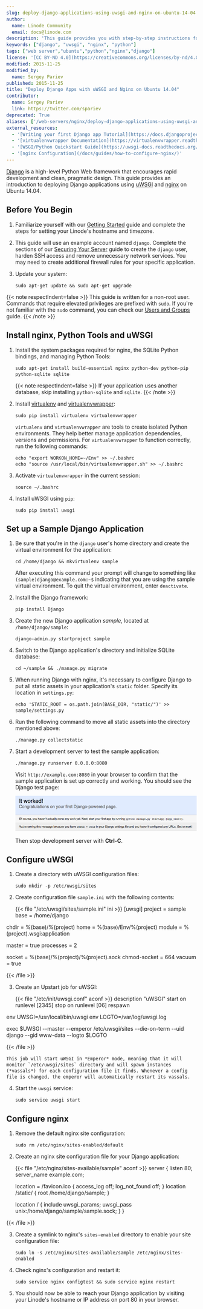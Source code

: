 ```yaml
---
slug: deploy-django-applications-using-uwsgi-and-nginx-on-ubuntu-14-04
author:
  name: Linode Community
  email: docs@linode.com
description: 'This guide provides you with step-by-step instructions for deploying applications written in Django by using the uWSGI and Nginx web server on Ubuntu 14.04.'
keywords: ["django", "uwsgi", "nginx", "python"]
tags: ["web server","ubuntu","python","nginx","django"]
license: '[CC BY-ND 4.0](https://creativecommons.org/licenses/by-nd/4.0)'
modified: 2015-11-25
modified_by:
  name: Sergey Pariev
published: 2015-11-25
title: "Deploy Django Apps with uWSGI and Nginx on Ubuntu 14.04"
contributor:
  name: Sergey Pariev
  link: https://twitter.com/spariev
deprecated: True
aliases: ['/web-servers/nginx/deploy-django-applications-using-uwsgi-and-nginx-on-ubuntu-14-04/','/websites/nginx/deploy-a-django-application-using-uwsgi-and-nginx-on-ubuntu-14-04/','/websites/nginx/deploy-django-applications-using-uwsgi-and-nginx-on-ubuntu-14-04/']
external_resources:
  - '[Writing your first Django app Tutorial](https://docs.djangoproject.com/en/dev/intro/tutorial01/#intro-tutorial01)'
  - '[virtualenvwrapper Documentation](https://virtualenvwrapper.readthedocs.org/en/latest/)'
  - '[WSGI/Python Quickstart Guide](https://uwsgi-docs.readthedocs.org/en/latest/WSGIquickstart.html)'
  - '[nginx Configuration](/docs/guides/how-to-configure-nginx/)'
---
```


[Django](https://www.djangoproject.com/) is a high-level Python Web framework that encourages rapid development and clean, pragmatic design. This guide provides an introduction to deploying Django applications using [uWSGI](https://uwsgi-docs.readthedocs.org/) and [nginx](https://www.nginx.com/) on Ubuntu 14.04.

## Before You Begin

1.  Familiarize yourself with our [Getting Started](/docs/products/platform/get-started/) guide and complete the steps for setting your Linode's hostname and timezone.

2.  This guide will use an example account named `django`. Complete the sections of our [Securing Your Server](/docs/products/compute/compute-instances/guides/set-up-and-secure/) guide to create the `django` user, harden SSH access and remove unnecessary network services. You may need to create additional firewall rules for your specific application.

3.  Update your system:

        sudo apt-get update && sudo apt-get upgrade

{{< note respectIndent=false >}}
This guide is written for a non-root user. Commands that require elevated privileges are prefixed with `sudo`. If you're not familiar with the `sudo` command, you can check our [Users and Groups](/docs/guides/linux-users-and-groups/) guide.
{{< /note >}}

## Install nginx, Python Tools and uWSGI

1.  Install the system packages required for nginx, the SQLite Python bindings, and managing Python Tools:

        sudo apt-get install build-essential nginx python-dev python-pip python-sqlite sqlite

    {{< note respectIndent=false >}}
If your application uses another database, skip installing `python-sqlite` and `sqlite`.
{{< /note >}}

4.  Install [virtualenv](https://virtualenv.pypa.io/en/latest/) and [virtualenvwrapper](http://virtualenvwrapper.readthedocs.org/en/latest/):

        sudo pip install virtualenv virtualenvwrapper

    `virtualenv` and `virtualenvwrapper` are tools to create isolated Python environments. They help better manage application dependencies, versions and permissions. For `virtualenvwrapper` to function correctly, run the following commands:

        echo "export WORKON_HOME=~/Env" >> ~/.bashrc
        echo "source /usr/local/bin/virtualenvwrapper.sh" >> ~/.bashrc

3.  Activate `virtualenvwrapper` in the current session:

        source ~/.bashrc

4.  Install uWSGI using `pip`:

        sudo pip install uwsgi

## Set up a Sample Django Application

1.  Be sure that you're in the `django` user's home directory and create the virtual environment for the application:

        cd /home/django && mkvirtualenv sample

    After executing this command your prompt will change to something like `(sample)django@example.com:~$` indicating that you are using the sample virtual environment. To quit the virtual environment, enter `deactivate`.

2.  Install the Django framework:

        pip install Django

3.  Create the new Django application *sample*, located at `/home/django/sample`:

        django-admin.py startproject sample

4.  Switch to the Django application's directory and initialize SQLite database:

        cd ~/sample && ./manage.py migrate

5.  When running Django with nginx, it's necessary to configure Django to put all static assets in your application's `static` folder. Specify its location in `settings.py`:

        echo 'STATIC_ROOT = os.path.join(BASE_DIR, "static/")' >> sample/settings.py

6.  Run the following command to move all static assets into the directory mentioned above:

        ./manage.py collectstatic

7.  Start a development server to test the sample application:

        ./manage.py runserver 0.0.0.0:8080

    Visit `http://example.com:8080` in your browser to confirm that the sample application is set up correctly and working. You should see the Django test page:

    ![Django test page.](django-test-page.png)

    Then stop development server with **Ctrl-C**.

## Configure uWSGI

1.  Create a directory with uWSGI configuration files:

        sudo mkdir -p /etc/uwsgi/sites

2.  Create configuration file `sample.ini` with the following contents:

    {{< file "/etc/uwsgi/sites/sample.ini" ini >}}
[uwsgi]
project = sample
base = /home/django

chdir = %(base)/%(project)
home = %(base)/Env/%(project)
module = %(project).wsgi:application

master = true
processes = 2

socket = %(base)/%(project)/%(project).sock
chmod-socket = 664
vacuum = true

{{< /file >}}


3.  Create an Upstart job for uWSGI:

    {{< file "/etc/init/uwsgi.conf" aconf >}}
description "uWSGI"
start on runlevel [2345]
stop on runlevel [06]
respawn

env UWSGI=/usr/local/bin/uwsgi
env LOGTO=/var/log/uwsgi.log

exec $UWSGI --master --emperor /etc/uwsgi/sites --die-on-term --uid django --gid www-data --logto $LOGTO

{{< /file >}}


    This job will start uWSGI in *Emperor* mode, meaning that it will monitor `/etc/uwsgi/sites` directory and will spawn instances (*vassals*) for each configuration file it finds. Whenever a config file is changed, the emperor will automatically restart its vassals.

4.  Start the `uwsgi` service:

        sudo service uwsgi start

## Configure nginx

1.  Remove the default nginx site configuration:

        sudo rm /etc/nginx/sites-enabled/default

2.  Create an nginx site configuration file for your Django application:

    {{< file "/etc/nginx/sites-available/sample" aconf >}}
server {
    listen 80;
    server_name example.com;

    location = /favicon.ico { access_log off; log_not_found off; }
    location /static/ {
        root /home/django/sample;
    }

    location / {
        include         uwsgi_params;
        uwsgi_pass      unix:/home/django/sample/sample.sock;
    }
}

{{< /file >}}



3.  Create a symlink to nginx's `sites-enabled` directory to enable your site configuration file:

        sudo ln -s /etc/nginx/sites-available/sample /etc/nginx/sites-enabled

4.  Check nginx's configuration and restart it:

        sudo service nginx configtest && sudo service nginx restart

5.  You should now be able to reach your Django application by visiting your Linode's hostname or IP address on port 80 in your browser.
